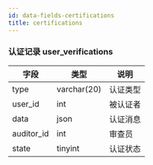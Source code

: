 ```yaml
---
id: data-fields-certifications
title: certifications
---
```


### 认证记录 user_verifications

| 字段 | 类型 | 说明 |
| ----- | ----- | ----- |
| type | varchar(20) | 认证类型 |
| user_id | int | 被认证者 |
| data | json | 认证消息 |
| auditor_id | int | 审查员 |
| state | tinyint | 认证状态 |

